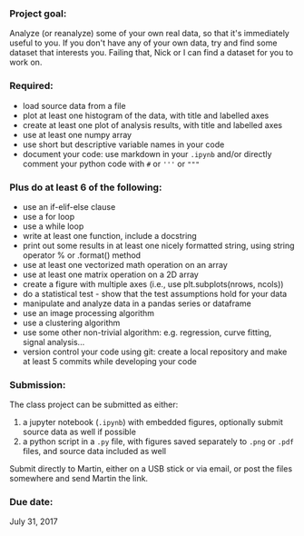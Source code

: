 ### Project goal:

Analyze (or reanalyze) some of your own real data, so that it's immediately useful to you. If you don't have any of your own data, try and find some dataset that interests you. Failing that, Nick or I can find a dataset for you to work on.

### Required:

- load source data from a file
- plot at least one histogram of the data, with title and labelled axes
- create at least one plot of analysis results, with title and labelled axes
- use at least one numpy array
- use short but descriptive variable names in your code
- document your code: use markdown in your `.ipynb` and/or directly comment your python code with `#` or `'''` or `"""`

### Plus do at least 6 of the following:

- use an if-elif-else clause
- use a for loop
- use a while loop
- write at least one function, include a docstring
- print out some results in at least one nicely formatted string, using string operator % or .format() method
- use at least one vectorized math operation on an array
- use at least one matrix operation on a 2D array
- create a figure with multiple axes (i.e., use plt.subplots(nrows, ncols))
- do a statistical test - show that the test assumptions hold for your data
- manipulate and analyze data in a pandas series or dataframe
- use an image processing algorithm
- use a clustering algorithm
- use some other non-trivial algorithm: e.g. regression, curve fitting, signal analysis...
- version control your code using git: create a local repository and make at least 5 commits while developing your code

### Submission:

The class project can be submitted as either:

1. a jupyter notebook (`.ipynb`) with embedded figures, optionally submit source data as well if possible
2. a python script in a `.py` file, with figures saved separately to `.png` or `.pdf` files, and source data included as well

Submit directly to Martin, either on a USB stick or via email, or post the files somewhere and send Martin the link.

### Due date:

July 31, 2017
